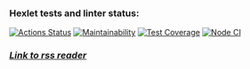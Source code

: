 ### Hexlet tests and linter status:
[![Actions Status](https://github.com/hellion86/frontend-project-lvl3/workflows/hexlet-check/badge.svg)](https://github.com/hellion86/frontend-project-lvl3/actions)
[![Maintainability](https://api.codeclimate.com/v1/badges/3414bb74acd4e63ae159/maintainability)](https://codeclimate.com/github/hellion86/frontend-project-lvl3/maintainability)
[![Test Coverage](https://api.codeclimate.com/v1/badges/3414bb74acd4e63ae159/test_coverage)](https://codeclimate.com/github/hellion86/frontend-project-lvl3/test_coverage)
[![Node CI](https://github.com/hellion86/frontend-project-lvl3/workflows/linter-test/badge.svg)](https://github.com/hellion86/frontend-project-lvl3/actions)

### *[Link to rss reader](ttps://rsshexlet.vercel.app/)*